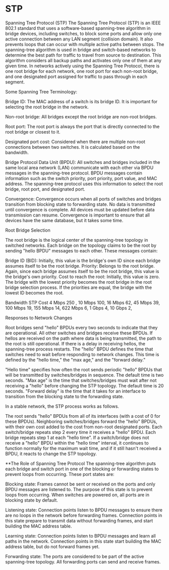 # STP
Spanning Tree Protocol (STP)
The Spanning Tree Protocol (STP) is an IEEE 802.1 standard that uses a software-based spanning-tree algorithm in bridge devices, including switches, to block some ports and allow only one active connection between any LAN segment (collision domain). It also prevents loops that can occur with multiple active paths between stops.
The spanning-tree algorithm is used in bridge and switch-based networks to determine the best path for traffic to travel from source to destination. This algorithm considers all backup paths and activates only one of them at any given time.
In networks actively using the Spanning Tree Protocol, there is one root bridge for each network, one root port for each non-root bridge, and one designated port assigned for traffic to pass through in each segment.


Some Spanning Tree Terminology:

Bridge ID: The MAC address of a switch is its bridge ID. It is important for selecting the root bridge in the network.

Non-root bridge: All bridges except the root bridge are non-root bridges.

Root port: The root port is always the port that is directly connected to the root bridge or closest to it.

Designated port cost: Considered when there are multiple non-root connections between two switches. It is calculated based on the bandwidth.

Bridge Protocol Data Unit (BPDU): All switches and bridges included in the same local area network (LAN) communicate with each other via BPDU messages in the spanning-tree protocol. BPDU messages contain information such as the switch priority, port priority, port value, and MAC address. The spanning-tree protocol uses this information to select the root bridge, root port, and designated port.

Convergence: Convergence occurs when all ports of switches and bridges transition from blocking state to forwarding state. No data is transmitted until convergence is complete. All devices must be updated before data transmission can resume. Convergence is important to ensure that all devices have the same database, but it takes some time.


Root Bridge Selection

The root bridge is the logical center of the spanning-tree topology in switched networks. Each bridge on the topology claims to be the root by sending "hello BPDU" messages to each other. These messages contain:

Bridge ID (BID): Initially, this value is the bridge's own ID since each bridge assumes itself to be the root bridge.
Priority: Belongs to the root bridge. Again, since each bridge assumes itself to be the root bridge, this value is the bridge's own priority.
Cost to reach the root: Initially, this value is zero.
The bridge with the lowest priority becomes the root bridge in the root bridge selection process. If the priorities are equal, the bridge with the lowest ID becomes the root.





Bandwidth 	 STP Cost
 4 Mbps	        250 ,
 10 Mbps	      100,
 16 Mbps	       62,
 45 Mbps	       39,
 100 Mbps	       19,
 155 Mbps	       14,
 622 Mbps      	 6,
 1 Gbps	         4,
 10 Gbps	       2,
 
 
 
 
 Responses to Network Changes

Root bridges send "hello" BPDUs every two seconds to indicate that they are operational. All other switches and bridges receive these BPDUs. If hellos are received on the path where data is being transmitted, the path to the root is still operational. If there is a delay in receiving hellos, the spanning-tree process restarts. The "hello" BPDU defines the time that switches need to wait before responding to network changes. This time is defined by the "hello time," the "max age," and the "forward delay."

"Hello time" specifies how often the root sends periodic "hello" BPDUs that will be transmitted by switches/bridges in sequence. The default time is two seconds.
"Max age" is the time that switches/bridges must wait after not receiving a "hello" before changing the STP topology. The default time is 20 seconds.
"Forward delay" is the time that it takes for an interface to transition from the blocking state to the forwarding state.


In a stable network, the STP process works as follows.

The root sends "hello" BPDUs from all of its interfaces (with a cost of 0 for these BPDUs).
Neighboring switches/bridges forward the "hello" BPDUs, with their own cost added to the cost from non-root designated ports.
Each switch/bridge repeats step 2 every time it receives a "hello" BPDU.
Each bridge repeats step 1 at each "hello time".
If a switch/bridge does not receive a "hello" BPDU within the "hello time" interval, it continues to function normally for the maximum wait time, and if it still hasn't received a BPDU, it reacts to change the STP topology.


**The Role of Spanning Tree Protocol
The spanning-tree algorithm puts each bridge and switch port in one of the blocking or forwarding states to prevent loops from occurring. These port states are:

Blocking state: Frames cannot be sent or received on the ports and only BPDU messages are listened to. The purpose of this state is to prevent loops from occurring. When switches are powered on, all ports are in blocking state by default.

Listening state: Connection points listen to BPDU messages to ensure there are no loops in the network before forwarding frames. Connection points in this state prepare to transmit data without forwarding frames, and start building the MAC address table.

Learning state: Connection points listen to BPDU messages and learn all paths in the network. Connection points in this state start building the MAC address table, but do not forward frames yet.

Forwarding state: The ports are considered to be part of the active spanning-tree topology. All forwarding ports can send and receive frames.
